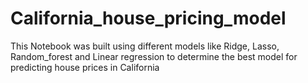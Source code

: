 # California_house_pricing_model
This Notebook was built using different models like Ridge, Lasso, Random_forest and Linear regression to determine the best model for predicting house prices in California
